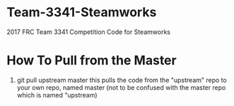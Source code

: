 # Team-3341-Steamworks
2017 FRC Team 3341 Competition Code for Steamworks

# How To Pull from the Master
1) git pull upstream master
this pulls the code from the "upstream" repo to your own repo, named master (not to be confused with the master repo which is named "upstream)
